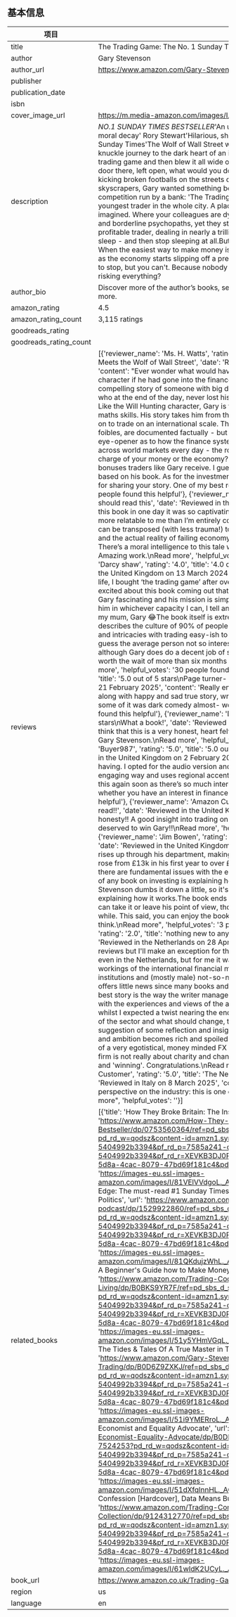 # 

## 基本信息

| 项目 | 内容 |
| --- | --- |
| title | The Trading Game: The No. 1 Sunday Times bestseller |
| author | Gary Stevenson |
| author_url | https://www.amazon.com/Gary-Stevenson/e/B0034PYW48/ref=dp_byline_cont_book_1 |
| publisher |  |
| publication_date |  |
| isbn |  |
| cover_image_url | https://m.media-amazon.com/images/I/81fRkJYlEHL._SY522_.jpg |
| description | *NO.1 SUNDAY TIMES BESTSELLER*'An unforgettable story of greed, financial madness and moral decay' Rory Stewart'Hilarious, shocking and deeply sad ― often in the same sentence' Sunday Times'The Wolf of Wall Street with a moral compass' Irvine WelshAn outrageous, white-knuckle journey to the dark heart of an intoxicating world - from someone who survived the trading game and then blew it all wide open'If you were gonna rob a bank, and you saw the vault door there, left open, what would you do? Would you wait around?Ever since he was a kid, kicking broken footballs on the streets of East London in the shadow of Canary Wharf's skyscrapers, Gary wanted something better. Something a whole lot bigger.Then he won a competition run by a bank: 'The Trading Game'. The prize: a golden ticket to a new life, as the youngest trader in the whole city. A place where you could make more money than you'd ever imagined. Where your colleagues are dysfunctional maths geniuses, overfed public schoolboys and borderline psychopaths, yet they start to feel like family. Where soon you're the bank's most profitable trader, dealing in nearly a trillion dollars. A day. Where you dream of numbers in your sleep - and then stop sleeping at all.But what happens when winning starts to feel like losing? When the easiest way to make money is to bet on millions becoming poorer and poorer - and, as the economy starts slipping off a precipice, your own sanity starts slipping with it? You want to stop, but you can't. Because nobody ever leaves.Would you stick, or quit? Even if it meant risking everything? |
| author_bio | Discover more of the author’s books, see similar authors, read book recommendations and more. |
| amazon_rating | 4.5 |
| amazon_rating_count | 3,115 ratings |
| goodreads_rating |  |
| goodreads_rating_count |  |
| reviews | [{'reviewer_name': 'Ms. H. Watts', 'rating': '5.0', 'title': '5.0 out of 5 stars\nGood  Will Hunting Meets the Wolf of Wall Street', 'date': 'Reviewed in the United Kingdom on 3 March 2025', 'content': "Ever wonder what would have happened to Matt Damon's Good Will Hunting character if he had gone into the finance world? Gary Stevenson's story tells us what. This is a compelling story of someone with big dreams but who discovered they come at a price. And who at the end of the day, never lost his connection to his humble roots and refused to sell out. Like the Will Hunting character, Gary is from a working class background but has genuis level maths skills. His story  takes him from the East End of London/Essex borders to the LSE and then on to trade on an international scale. The characters he encounters - even their egos, faults and foibles, are documented factually - but also with a touch of compassion. Certainly this is an eye-opener as to how the finance system operates. The high stakes game that is played out across world markets every day - the roll of a dice, calls into question just who is or should  be in charge of your money or the economy? And also the real price to be paid for the massive bonuses traders like Gary receive. I guess the next game for Gary is probably the Netflix series based on his book. As for the investment you make reading it - well worth it. Gary - thank you for sharing your story. One of my best reads so far this year.\nRead more", 'helpful_votes': '9 people found this helpful'}, {'reviewer_name': 'Jon', 'rating': '5.0', 'title': '5.0 out of 5 stars\nYou should read this', 'date': 'Reviewed in the United Kingdom on 6 March 2025', 'content': 'I read this book in one day it was so captivating. It’s an extraordinary autobiographical tale and one more relatable to me than I’m entirely comfortable admitting. If the grit and will to win in the book can be transposed (with less trauma!) to Gary’s mission to have policy informed by inequality, and the actual reality of failing economy for almost everyone, it will be a wonder to behold. There’s a moral intelligence to this tale without preaching or over simplifying a very real story. Amazing work.\nRead more', 'helpful_votes': '2 people found this helpful'}, {'reviewer_name': 'Darcy shaw', 'rating': '4.0', 'title': '4.0 out of 5 stars\nI don’t read books', 'date': 'Reviewed in the United Kingdom on 13 March 2024', 'content': 'I don’t read books but for the first time in my life, I bought ‘the trading game’ after over a year of watching this guy on YouTube. I was that excited about this book coming out that I pre-ordered it, something of which I never do! I find Gary fascinating and his mission is simple, to end wealth inequality! I will continue to support him in whichever capacity I can, I tell anyone I talk to about him and his mission, and yes, even my mum, Gary 😂The book itself is extremely detailed with the inner workings of trading and describes the culture of 90% of people involved in it. I found a lot of details around the game and intricacies with trading easy-ish to digest, but I follow the economy and politics anally! I guess the average person not so interested in these subjects may feel a little out of their depth, although Gary does do a decent job of simplifying. It was an absolute pleasure to read and was worth the wait of more than six months with your lack of YouTube videos! Well done!\nRead more', 'helpful_votes': '30 people found this helpful'}, {'reviewer_name': 'DHC1', 'rating': '5.0', 'title': '5.0 out of 5 stars\nPage turner- true story.', 'date': 'Reviewed in the United Kingdom on 21 February 2025', 'content': 'Really enjoyed this book, gave good insight into trading culture along with  happy and sad true story, written in a way that kept me wanting to turn the page, some of it was dark comedy almost- would recommend.\nRead more', 'helpful_votes': '3 people found this helpful'}, {'reviewer_name': 'Douglas Porter', 'rating': '5.0', 'title': '5.0 out of 5 stars\nWhat a book!', 'date': 'Reviewed in the United Kingdom on 15 March 2025', 'content': 'I think that this is a very honest, heart felt, book. A mixture of humour and serious experiences by Gary Stevenson.\nRead more', 'helpful_votes': '2 people found this helpful'}, {'reviewer_name': 'Buyer987', 'rating': '5.0', 'title': '5.0 out of 5 stars\nInteresting and enjoyable', 'date': 'Reviewed in the United Kingdom on 2 February 2025', 'content': 'A very interesting book, well worth having.  I opted for the audio version and was pleased I had, the author narrates in a most engaging way and uses regional accents eg Scouse to very good effect.  I’ll probably listen to this again soon as there’s so much interesting content and it’s so well told.  Highly recommended, whether you have an interest in finance or not.\nRead more', 'helpful_votes': '7 people found this helpful'}, {'reviewer_name': 'Amazon Customer', 'rating': '4.0', 'title': '4.0 out of 5 stars\nA great read!!', 'date': 'Reviewed in the United Kingdom on 31 January 2025', 'content': 'Loved the honesty!!  A good insight into trading on a bank and to life from a certain perspective.. you deserved to win Gary!!\nRead more', 'helpful_votes': '5 people found this helpful'}, {'reviewer_name': 'Jim Bowen', 'rating': '3.0', 'title': '3.0 out of 5 stars\nThought provoking', 'date': 'Reviewed in the United Kingdom on 4 January 2025', 'content': "While he's working, he rises up through his department, making ever increasing year end bonuses along the way (it rose from £13k in his first year to over £2.1 million in his best year). As this happens, he realises there are fundamental issues with the economic system, and explains them here.The hardest bit of any book on investing is explaining how it works. Most people don't know much about it, so Stevenson dumbs it down a little, so it's accessible to the regular reader. He does an okay job explaining how it works.The book ends with a description of how the system works now. You can take it or leave his point of view, though I've felt that his argument has had some merit for a while. This said, you can enjoy the book, whatever your point of view. It will certainly make you think.\nRead more", 'helpful_votes': '3 people found this helpful'}, {'reviewer_name': 'Tijs D.', 'rating': '2.0', 'title': 'nothing new to any previous inside-the-trading room story', 'date': 'Reviewed in the Netherlands on 28 April 2024', 'content': "I normally would not write any book reviews but I'll make an exception for this book, since it has been strongly promoted and praised even in the Netherlands, but for me it was very disappointing.Yes, it gives some insights in the workings of the international financial markets and the cynical and ruthless role of big financial institutions and (mostly male) not-so-nice and social behaving people working there. But this offers little news since many books and actual news stories have told us this many times.The best story is the way the writer manages to get the job via -indeed- a game.After that, we're left with the experiences and views of the author trying to make more money than the rest.  But whilst I expected a twist nearing the end or some real and more mature insights in the workings of the sector and what should change,  that is not really there.  Though there is here and there the suggestion of some reflection and insights, this all stays very shallow  Poor kid with maths talent and ambition becomes rich and spoiled at a very early age, leaving the book mostly a testimony of a very egotistical,  money minded FX trader. Nothing new there, I guess.  Even his leaving the firm is not really about charity and changed views as is suggested.  It is about even more money and 'winning'. Congratulations.\nRead more", 'helpful_votes': ''}, {'reviewer_name': 'Amazon Customer', 'rating': '5.0', 'title': 'The New Liar’s Poker: Unmasking Modern Finance', 'date': 'Reviewed in Italy on 8 March 2025', 'content': "Very nice! Some books really change the perspective on the industry: this is one of them. The new liar's poker for actual finance.\nRead more", 'helpful_votes': ''}] |
| related_books | [{'title': 'How They Broke Britain: The Instant Sunday Times Bestseller', 'url': 'https://www.amazon.com/How-They-Broke-Britain-Bestseller/dp/0753560364/ref=pd_sbs_d_sccl_3_1/257-3686364-7524253?pd_rd_w=qodsz&content-id=amzn1.sym.7585a241-c056-455f-b792-5404992b3394&pf_rd_p=7585a241-c056-455f-b792-5404992b3394&pf_rd_r=XEVKB3DJ0RED5C53ZCA3&pd_rd_wg=WkH6B&pd_rd_r=da8b0d47-5d8a-4cac-8079-47bd69f181c4&pd_rd_i=0753560364&psc=1', 'image_url': 'https://images-eu.ssl-images-amazon.com/images/I/81VElVVdgoL._AC_UL165_SR165,165_.jpg'}, {'title': 'Politics On the Edge: The must-read #1 Sunday Times bestseller from the host of hit podcast The Rest Is Politics', 'url': 'https://www.amazon.com/Politics-Edge-instant-bestseller-podcast/dp/1529922860/ref=pd_sbs_d_sccl_3_2/257-3686364-7524253?pd_rd_w=qodsz&content-id=amzn1.sym.7585a241-c056-455f-b792-5404992b3394&pf_rd_p=7585a241-c056-455f-b792-5404992b3394&pf_rd_r=XEVKB3DJ0RED5C53ZCA3&pd_rd_wg=WkH6B&pd_rd_r=da8b0d47-5d8a-4cac-8079-47bd69f181c4&pd_rd_i=1529922860&psc=1', 'image_url': 'https://images-eu.ssl-images-amazon.com/images/I/81QKdujzWhL._AC_UL165_SR165,165_.jpg'}, {'title': "The Trading Code: A Beginner's Guide how to Make Money in the Stock Market and Day Trade for a Living", 'url': 'https://www.amazon.com/Trading-Code-Beginners-Market-Living/dp/B0BKS9YR7F/ref=pd_sbs_d_sccl_3_3/257-3686364-7524253?pd_rd_w=qodsz&content-id=amzn1.sym.7585a241-c056-455f-b792-5404992b3394&pf_rd_p=7585a241-c056-455f-b792-5404992b3394&pf_rd_r=XEVKB3DJ0RED5C53ZCA3&pd_rd_wg=WkH6B&pd_rd_r=da8b0d47-5d8a-4cac-8079-47bd69f181c4&pd_rd_i=B0BKS9YR7F&psc=1', 'image_url': 'https://images-eu.ssl-images-amazon.com/images/I/51y5YHmVGqL._AC_UL165_SR165,165_.jpg'}, {'title': 'Gary Stevenson: The Tides & Tales Of A True Master in The Arduous Game Of Trading', 'url': 'https://www.amazon.com/Gary-Stevenson-Master-Arduous-Trading/dp/B0D6Z9ZXKJ/ref=pd_sbs_d_sccl_3_4/257-3686364-7524253?pd_rd_w=qodsz&content-id=amzn1.sym.7585a241-c056-455f-b792-5404992b3394&pf_rd_p=7585a241-c056-455f-b792-5404992b3394&pf_rd_r=XEVKB3DJ0RED5C53ZCA3&pd_rd_wg=WkH6B&pd_rd_r=da8b0d47-5d8a-4cac-8079-47bd69f181c4&pd_rd_i=B0D6Z9ZXKJ&psc=1', 'image_url': 'https://images-eu.ssl-images-amazon.com/images/I/51i9YMERroL._AC_UL165_SR165,165_.jpg'}, {'title': 'Gary Stevenson: Economist and Equality Advocate', 'url': 'https://www.amazon.com/Gary-Stevenson-Economist-Equality-Advocate/dp/B0DLCFK827/ref=pd_sbs_d_sccl_3_5/257-3686364-7524253?pd_rd_w=qodsz&content-id=amzn1.sym.7585a241-c056-455f-b792-5404992b3394&pf_rd_p=7585a241-c056-455f-b792-5404992b3394&pf_rd_r=XEVKB3DJ0RED5C53ZCA3&pd_rd_wg=WkH6B&pd_rd_r=da8b0d47-5d8a-4cac-8079-47bd69f181c4&pd_rd_i=B0DLCFK827&psc=1', 'image_url': 'https://images-eu.ssl-images-amazon.com/images/I/51dXfqlnnHL._AC_UL165_SR165,165_.jpg'}, {'title': 'The Trading Game A Confession [Hardcover], Data Means Business & Crushing It! 3 Books Collection Set', 'url': 'https://www.amazon.com/Trading-Confession-Hardcover-Crushing-Collection/dp/9124312770/ref=pd_sbs_d_sccl_3_6/257-3686364-7524253?pd_rd_w=qodsz&content-id=amzn1.sym.7585a241-c056-455f-b792-5404992b3394&pf_rd_p=7585a241-c056-455f-b792-5404992b3394&pf_rd_r=XEVKB3DJ0RED5C53ZCA3&pd_rd_wg=WkH6B&pd_rd_r=da8b0d47-5d8a-4cac-8079-47bd69f181c4&pd_rd_i=9124312770&psc=1', 'image_url': 'https://images-eu.ssl-images-amazon.com/images/I/61wIdK2UCyL._AC_UL165_SR165,165_.jpg'}] |
| book_url | https://www.amazon.co.uk/Trading-Game-Sunday-Times-bestseller/dp/1802062734 |
| region | us |
| language | en |